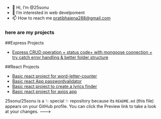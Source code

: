 - 👋 Hi, I’m @25sonu
- 👀 I’m interested in web develpoment
- 📫 How to reach me pratibhajena288@gmail.com



 ### here are my projects
##Express Projects
- [Express CRUD operation + status code+ with mongoose coonection + try catch error handling & better folder structure](https://github.com/25sonu/expressApplevel4.git)

##React Projects
- [Basic react project for word-letter-counter](https://github.com/25sonu/WordLetterCounter.git)
- [Basic react App passwordvalidator](https://github.com/25sonu/reactProject/tree/main/passwordvalidator)
- [Basic react project to create a lyrics finder](https://github.com/25sonu/reactProject/tree/main/lyricsfinder)
- [Basic react project for axios app](https://github.com/25sonu/reactProject/tree/main/axios-lab)

25sonu/25sonu is a ✨ special ✨ repository because its `README.md` (this file) appears on your GitHub profile.
You can click the Preview link to take a look at your changes.
--->
